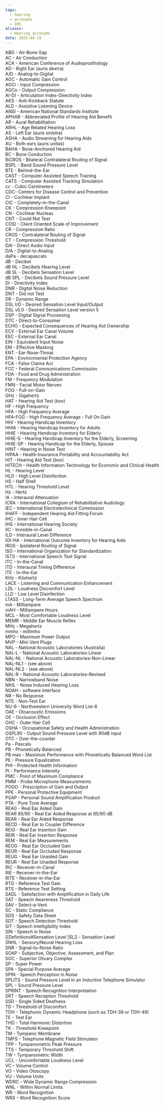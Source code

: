 ```yaml
---
tags:
  - hearing
  - acronyms
  - IHS
aliases:
  - Hearing acronyms
date: 2025-04-19
---
```

ABG - Air-Bone Gap  
AC - Air Conduction  
ACA - American Conference of Audioprosthology  
AD - Right Ear (auris dextra)  
A/D - Analog-to-Digital  
AGC - Automatic Gain Control  
AGCi - Input Compression  
AGCo - Output Compression  
AI-DI - Articulation Index-Directivity Index  
AKS - Anti-Kickback Statute  
ALD - Assistive Listening Device  
ANSI - American National Standards Institute  
APHAB - Abbreviated Profile of Hearing Aid Benefit  
AR - Aural Rehabilitation  
ARHL - Age Related Hearing Loss  
AS - Left Ear (auris sinistra)  
ASHA - Audio Streaming for Hearing Aids  
AU - Both ears (auris unitas)  
BAHA - Bone-Anchored Hearing Aid  
BC - Bone Conduction  
BiCROS - Bilateral Contralateral Routing of Signal  
BSPL - Band Sound Pressure Level  
BTE - Behind-the-Ear  
CAST - Computer Assisted Speech Training  
CATS - Computer Assisted Tracking Simulation  
cc - Cubic Centimeters  
CDC- Centers for Disease Control and Prevention  
CI - Cochlear Implant  
CIC - Completely-in-the-Canal  
CK - Compression Kneepoint  
CN - Cochlear Nucleas  
CNT - Could Not Test  
COSI - Client Oriented Scale of Improvement  
CR - Compression Ratio  
CROS - Contralateral Routing of Signal  
CT - Compression Threshold  
DAI - Direct Audio Input  
D/A - Digital-to-Analog  
daPa - decapascals  
dB - Decibel  
dB HL - Decibels Hearing Level  
dB SL - Decibels Sensation Level  
dB SPL - Decibels Sound Pressure Level  
DI - Directivity Index  
DNR - Digital Noise Reduction  
DNT - Did not Test  
DR - Dynamic Range  
DSL I/O - Desired Sensation Level Input/Output  
DSL v5.0 - Desired Sensation Level version 5  
DSP - Digital Signal Processing  
DTC - Direct-to-Consumer  
ECHO - Expected Consequences of Hearing Aid Ownership  
ECV - External Ear Canal Volume  
EEC - External Ear Canal   
EIN - Equivalent Input Noise  
EM - Effective Masking  
ENT - Ear-Nose-Throat  
EPA - Environmental Protection Agency  
FCA - False Claims Act  
FCC - Federal Communications Commission  
FDA - Food and Drug Administration  
FM - Frequency Modulation  
FMN - Facial Motor Nerves  
FOG - Full-on-Gain  
GHz - Gigahertz  
HAT - Hearing Aid Test (box)  
HF - High Frequency  
HFA - High Frequency Average   
HFA-FOG - High Frequency Average - Full On Gain  
HHI - Hearing Handicap Inventory  
HHIA - Hearing Handicap Inventory for Adults  
HHIE - Hearing Handicap Inventory for Elderly  
HHIE-S - Hearing Handicap Inventory for the Elderly, Screening  
HHIE-SP - Hearing Handicap for the Elderly, Spouse  
HINT - Hearing in Noise Test  
HIPAA - Health Insurance Portability and Accountability Act  
HIT - Hearing Aid Test (box)  
HITECH - Health Information Technology for Economic and Clinical Health  
HL - Hearing Level  
HLD - High Level Disinfection  
HS - Half Shell  
HTL - Hearing Threshold Level  
Hz - Hertz  
IA - Interaural Attenuation  
ICRA - International Collegium of Rehabilitative Audiology  
IEC - International Electrotechnical Commission  
IHAFF - Independent Hearing Aid Fitting Forum  
IHC - Inner Hair Cell  
IHS - International Hearing Society  
IIC - Invisible-in-Canal  
ILD - Interaural Level Difference   
IOI-HA - International Outcome Inventory for Hearing Aids  
IROS - Ipsilateral Routing of Signal  
ISO - International Organization for Standardization  
ISTS - International Speech Test Signal  
ITC - In-the-Canal  
ITD - Interaural Timing Difference  
ITE - In-the-Ear  
KHz - Kilohertz  
LACE - Listening and Communication Enhancement  
LDL - Loudness Discomfort Level  
LLD - Low Level Disinfection  
LTASS - Long-Term Average Speech Spectrum  
mA - Milliampere  
mAH - Milliampere Hours  
MCL - Most Comfortable Loudness Level  
MEMR - Middle Ear Muscle Reflex  
MHz - Megahertz  
mmho - millimho  
MPO - Maximum Power Output  
MVP - Mini Vent Plugs  
NAL - National Acoustic Laboratories (Australia)  
NAL-L - National Acoustic Laboratories-Linear  
NAL-NL - National Acoustic Laboratories-Non-Linear  
NAL-NL1 - (see above)  
NAL-NL2 - (see above)  
NAL-R - National Acoustic Laboratories-Revised  
NBN - Narrowband Noise  
NIHL - Noise Induced Hearing Loss  
NOAH - software interface  
NR - No Response  
NTE - Non-Test Ear  
NU-6 - Northwestern University Word List-6  
OAE - Otoacoustic Emissions  
OE - Occlusion Effect  
ОНС - Outer Hair Cell  
OSHA - Occupational Safety and Health Administration  
OSPL90 - Output Sound Pressure Level with 90dB input  
OTC - Over-the-counter  
Pa - Pascals  
PB - Phonetically Balanced  
PB max - Maximum Performance with Phonetically Balanced Word List  
PE - Pressure Equalization  
PHI - Protected Health Information  
PI - Performance Intensity  
PMC - Point of Maximum Compliance  
PMM - Probe Microphone Measurements  
POGO - Prescription of Gain and Output  
PPE - Personal Protective Equipment  
PSAP - Personal Sound Amplification Product  
PTA - Pure Tone Average  
REAG - Real Ear Aided Gain  
REAR 85/90 - Real Ear Aided Response at 85/90 dB  
REAR - Real Ear Aided Response  
RECD - Real Ear to Coupler Difference  
REIG - Real Ear Insertion Gain  
REIR - Real Ear Insertion Response  
REM - Real Ear Measurements  
REOG - Real Ear Occluded Gain  
REOR - Real Ear Occluded Response  
REUG - Real Ear Unaided Gain  
REUR - Real Ear Unaided Response  
RIC - Receiver-in-Canal  
RIE - Receiver-in-the-Ear  
RITE - Receiver-in-the-Ear  
RTG - Reference Test Gain  
RTS - Reference Test Setting  
SADL - Satisfaction with Amplification in Daily Life  
SAT - Speech Awareness Threshold  
SAV - Select-a-Vent  
SC - Static Compliance  
SDS - Safety Data Sheet  
SDT - Speech Detection Threshold  
SIT - Speech Intelligibility Index  
SIN - Speech in Noise  
[[Definitions#Sensation Level |SL]] - Sensation Level  
SNHL - Sensory/Neural Hearing Loss  
SNR - Signal-to-Noise Ratio  
SOAP - Subjective, Objective, Assessment, and Plan  
SOC - Superior Olivary Complex  
SP - Super Power  
SPA - Special Purpose Average  
SPIN - Speech Perception in Noise  
SPLITS - Sound Pressure Level in an Inductive Telephone Simulator  
SPL - Sound Pressure Level  
SPRINT - Speech Recognition Interpretation  
SRT - Speech Reception Threshold  
SSD - Single Sided Deafness  
TD - Threshold of Discomfort  
TDH - Telephonic Dynamic Headphone (such as TDH-39 or TDH-49)  
TE - Test Ear  
THD - Total Harmonic Distortion  
TK - Threshold Kneepoint  
TM - Tympanic Membrane  
TMFS - Telephone Magnetic Field Stimulator  
TPP - Tympanometric Peak Pressure  
TTS - Temporary Threshold Shift  
TW - Tympanometric Width   
UCL - Uncomfortable Loudness Level  
VC - Volume Control  
VO - Video Otoscopy  
VU - Volume Units  
WDRC - Wide Dynamic Range Compression  
WNL - Within Normal Limits  
WR - Word Recognition  
WRS - Word Recognition Score  
